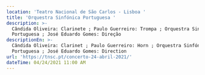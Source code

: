 ```yaml
---
location: 'Teatro Nacional de São Carlos - Lisboa '
title: 'Orquestra Sinfónica Portuguesa '
description: >-
  Cândida Oliveira: Clarinete ; Paulo Guerreiro: Trompa ; Orquestra Sinfónica
  Portuguesa ; José Eduardo Gomes: Direção
descriptionEn: >-
  Cândida Oliveira: Clarinet ; Paulo Guerreiro: Horn ; Orquestra Sinfónica
  Portuguesa ; José Eduardo Gomes: Direction
url: 'https://tnsc.pt/concerto-24-abril-2021/'
dateTime: 04/24/2021 11:00 AM
---
```


